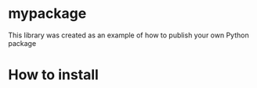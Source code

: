 # mypackage
This library was created as an example of how to publish your own Python package

# How to install